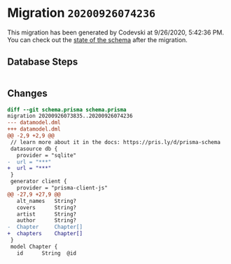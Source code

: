 # Migration `20200926074236`

This migration has been generated by Codevski at 9/26/2020, 5:42:36 PM.
You can check out the [state of the schema](./schema.prisma) after the migration.

## Database Steps

```sql

```

## Changes

```diff
diff --git schema.prisma schema.prisma
migration 20200926073835..20200926074236
--- datamodel.dml
+++ datamodel.dml
@@ -2,9 +2,9 @@
 // learn more about it in the docs: https://pris.ly/d/prisma-schema
 datasource db {
   provider = "sqlite"
-  url = "***"
+  url = "***"
 }
 generator client {
   provider = "prisma-client-js"
@@ -27,9 +27,9 @@
   alt_names   String?
   covers      String?
   artist      String?
   author      String?
-  Chapter     Chapter[]
+  chapters    Chapter[]
 }
 model Chapter {
   id      String  @id
```


